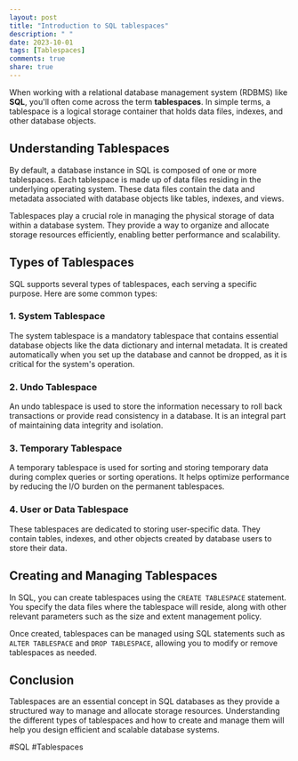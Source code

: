 ```yaml
---
layout: post
title: "Introduction to SQL tablespaces"
description: " "
date: 2023-10-01
tags: [Tablespaces]
comments: true
share: true
---
```


When working with a relational database management system (RDBMS) like **SQL**, you'll often come across the term **tablespaces**. In simple terms, a tablespace is a logical storage container that holds data files, indexes, and other database objects.

## Understanding Tablespaces

By default, a database instance in SQL is composed of one or more tablespaces. Each tablespace is made up of data files residing in the underlying operating system. These data files contain the data and metadata associated with database objects like tables, indexes, and views.

Tablespaces play a crucial role in managing the physical storage of data within a database system. They provide a way to organize and allocate storage resources efficiently, enabling better performance and scalability.

## Types of Tablespaces

SQL supports several types of tablespaces, each serving a specific purpose. Here are some common types:

### 1. System Tablespace

The system tablespace is a mandatory tablespace that contains essential database objects like the data dictionary and internal metadata. It is created automatically when you set up the database and cannot be dropped, as it is critical for the system's operation.

### 2. Undo Tablespace

An undo tablespace is used to store the information necessary to roll back transactions or provide read consistency in a database. It is an integral part of maintaining data integrity and isolation.

### 3. Temporary Tablespace

A temporary tablespace is used for sorting and storing temporary data during complex queries or sorting operations. It helps optimize performance by reducing the I/O burden on the permanent tablespaces.

### 4. User or Data Tablespace

These tablespaces are dedicated to storing user-specific data. They contain tables, indexes, and other objects created by database users to store their data.

## Creating and Managing Tablespaces

In SQL, you can create tablespaces using the `CREATE TABLESPACE` statement. You specify the data files where the tablespace will reside, along with other relevant parameters such as the size and extent management policy.

Once created, tablespaces can be managed using SQL statements such as `ALTER TABLESPACE` and `DROP TABLESPACE`, allowing you to modify or remove tablespaces as needed.

## Conclusion

Tablespaces are an essential concept in SQL databases as they provide a structured way to manage and allocate storage resources. Understanding the different types of tablespaces and how to create and manage them will help you design efficient and scalable database systems. 

#SQL #Tablespaces